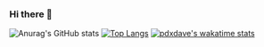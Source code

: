 ### Hi there 👋

![Anurag's GitHub stats](https://github-readme-stats.vercel.app/api?username=pdxdave&hide=contribs,prs)
[![Top Langs](https://github-readme-stats.vercel.app/api/top-langs/?username=pdxdave&layout=compact)](https://github.com/pdxdave/github-readme-stats)
[![pdxdave's wakatime stats](https://github-readme-stats.vercel.app/api/wakatime?username=pdxdave)](https://github.com/pdxdave/github-readme-stats)

<!--
**pdxdave/pdxdave** is a ✨ _special_ ✨ repository because its `README.md` (this file) appears on your GitHub profile.

Here are some ideas to get you started:

- 🔭 I’m currently working on ...
- 🌱 I’m currently learning ...
- 👯 I’m looking to collaborate on ...
- 🤔 I’m looking for help with ...
- 💬 Ask me about ...
- 📫 How to reach me: ...
- 😄 Pronouns: ...
- ⚡ Fun fact: ...
-->
